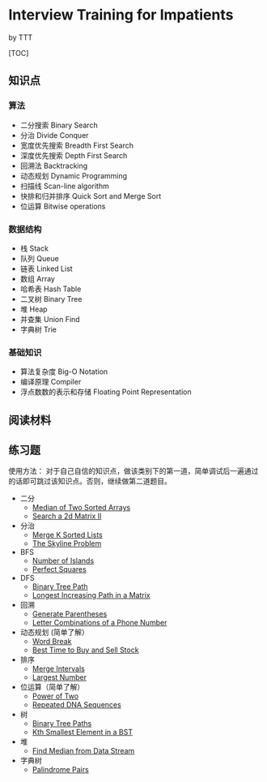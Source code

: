 Interview Training for Impatients
======================

by TTT

[TOC]

知识点
---------------

### 算法
* 二分搜索 Binary Search 
* 分治 Divide Conquer 
* 宽度优先搜索 Breadth First Search 
* 深度优先搜索 Depth First Search
* 回溯法 Backtracking 
* 动态规划 Dynamic Programming 
* 扫描线 Scan-line algorithm
* 快排和归并排序 Quick Sort and Merge Sort
* 位运算 Bitwise operations

### 数据结构
* 栈 Stack
* 队列 Queue
* 链表 Linked List 
* 数组 Array 
* 哈希表 Hash Table
* 二叉树 Binary Tree  
* 堆 Heap
* 并查集 Union Find
* 字典树 Trie

### 基础知识
* 算法复杂度 Big-O Notation
* 编译原理 Compiler
* 浮点数数的表示和存储 Floating Point Representation


阅读材料
---------------


练习题
---------------
使用方法：
对于自己自信的知识点，做该类别下的第一道，简单调试后一遍通过的话即可跳过该知识点。否则，继续做第二道题目。

* 二分 
	* [Median of Two Sorted Arrays](https://leetcode.com/problems/median-of-two-sorted-arrays/description/)
	* [Search a 2d Matrix II](https://leetcode.com/problems/search-a-2d-matrix-ii/description/)
* 分治
	* [Merge K Sorted Lists](https://leetcode.com/problems/merge-k-sorted-lists/description/)
	* [The Skyline Problem](https://leetcode.com/problems/the-skyline-problem/description/)
* BFS
	* [Number of Islands](https://leetcode.com/problems/number-of-islands/description/)
	* [Perfect Squares](https://leetcode.com/problems/perfect-squares/description/)
* DFS
	* [Binary Tree Path](https://leetcode.com/problems/binary-tree-paths/description/)
	* [Longest Increasing Path in a Matrix](https://leetcode.com/problems/longest-increasing-path-in-a-matrix/description/)
* 回溯
	* [Generate Parentheses](https://leetcode.com/problems/generate-parentheses/description/)
	* [Letter Combinations of a Phone Number](https://leetcode.com/problems/letter-combinations-of-a-phone-number/description/)
* 动态规划 (简单了解）
	* [Word Break](https://leetcode.com/problems/word-break/description/) 
	* [Best Time to Buy and Sell Stock](https://leetcode.com/problems/best-time-to-buy-and-sell-stock/solution/)
* 排序
	* [Merge Intervals](https://leetcode.com/problems/merge-intervals/solution/)
	* [Largest Number](https://leetcode.com/problems/largest-number/description/)
* 位运算（简单了解）
	* [Power of Two](https://leetcode.com/problems/power-of-two/description/-)
	* [Repeated DNA Sequences](https://leetcode.com/problems/repeated-dna-sequences/description/)
* 树
	* [Binary Tree Paths](https://leetcode.com/problems/binary-tree-paths/description/)
	* [Kth Smallest Element in a BST](https://leetcode.com/problems/kth-smallest-element-in-a-bst/description/)
* 堆
	* [Find Median from Data Stream](https://leetcode.com/problems/find-median-from-data-stream/description/)
* 字典树
	* [Palindrome Pairs](https://leetcode.com/problems/palindrome-pairs/description/)